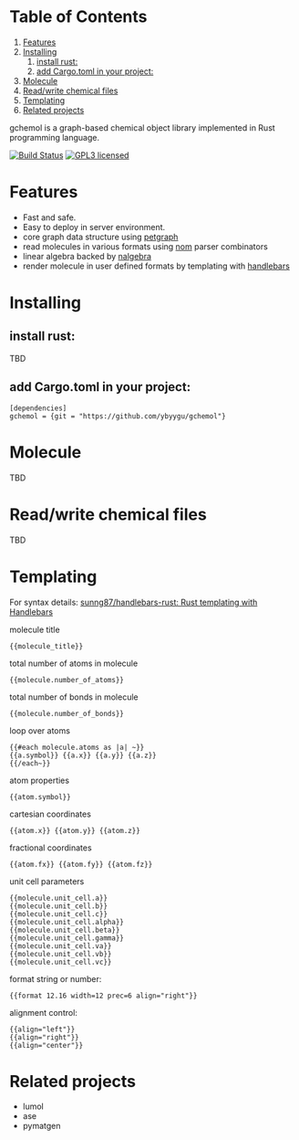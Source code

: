
# Table of Contents

1.  [Features](#orgebbb3d6)
2.  [Installing](#org374e644)
    1.  [install rust:](#org9f8c853)
    2.  [add Cargo.toml in your project:](#orge65a875)
3.  [Molecule](#orgf78138d)
4.  [Read/write chemical files](#org02078bd)
5.  [Templating](#orgb084e82)
6.  [Related projects](#orgc6b83b7)

gchemol is a graph-based chemical object library implemented in Rust programming
language.

[![Build Status](https://travis-ci.org/ybyygu/gchemol.svg?branch=master)](https://travis-ci.org/ybyygu/gchemol)
[![GPL3 licensed](https://img.shields.io/badge/license-GPL3-blue.svg)](./LICENSE)


<a id="orgebbb3d6"></a>

# Features

-   Fast and safe.
-   Easy to deploy in server environment.
-   core graph data structure using [petgraph](https://github.com/bluss/petgraph)
-   read molecules in various formats using [nom](https://github.com/Geal/nom) parser combinators
-   linear algebra backed by [nalgebra](http://nalgebra.org/)
-   render molecule in user defined formats by templating with [handlebars](https://github.com/sunng87/handlebars-rust)


<a id="org374e644"></a>

# Installing


<a id="org9f8c853"></a>

## install rust:

TBD


<a id="orge65a875"></a>

## add Cargo.toml in your project:

    [dependencies]
    gchemol = {git = "https://github.com/ybyygu/gchemol"}


<a id="orgf78138d"></a>

# Molecule

TBD


<a id="org02078bd"></a>

# Read/write chemical files

TBD


<a id="orgb084e82"></a>

# Templating

For syntax details: [sunng87/handlebars-rust: Rust templating with Handlebars](https://github.com/sunng87/handlebars-rust)

molecule title

    {{molecule_title}}

total number of atoms in molecule

    {{molecule.number_of_atoms}}

total number of bonds in molecule

    {{molecule.number_of_bonds}}

loop over atoms

    {{#each molecule.atoms as |a| ~}}
    {{a.symbol}} {{a.x}} {{a.y}} {{a.z}}
    {{/each~}}

atom properties

    {{atom.symbol}}

cartesian coordinates

    {{atom.x}} {{atom.y}} {{atom.z}}

fractional coordinates

    {{atom.fx}} {{atom.fy}} {{atom.fz}}

unit cell parameters

    {{molecule.unit_cell.a}}
    {{molecule.unit_cell.b}}
    {{molecule.unit_cell.c}}
    {{molecule.unit_cell.alpha}}
    {{molecule.unit_cell.beta}}
    {{molecule.unit_cell.gamma}}
    {{molecule.unit_cell.va}}
    {{molecule.unit_cell.vb}}
    {{molecule.unit_cell.vc}}

format string or number:

    {{format 12.16 width=12 prec=6 align="right"}}

alignment control:

    {{align="left"}}
    {{align="right"}}
    {{align="center"}}


<a id="orgc6b83b7"></a>

# Related projects

-   lumol
-   ase
-   pymatgen

